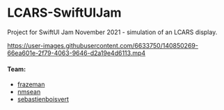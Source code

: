 # LCARS-SwiftUIJam
Project for SwiftUI Jam November 2021 - simulation of an LCARS display.

https://user-images.githubusercontent.com/6633750/140850269-66ea601e-2f79-4063-9646-d2a19e4d6113.mp4


#### Team:
- [frazeman](https://github.com/frazeman)
- [nmsean](https://github.com/nmsean)
- [sebastienboisvert](https://github.com/sebastienboisvert)
